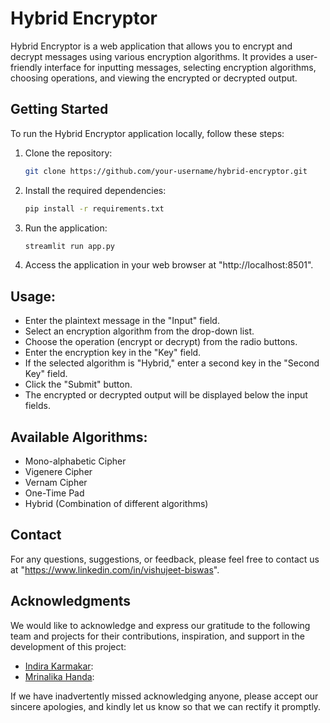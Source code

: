 # Hybrid Encryptor

Hybrid Encryptor is a web application that allows you to encrypt and decrypt messages using various encryption algorithms. It provides a user-friendly interface for inputting messages, selecting encryption algorithms, choosing operations, and viewing the encrypted or decrypted output.

## Getting Started

To run the Hybrid Encryptor application locally, follow these steps:

1. Clone the repository:
   ```bash
   git clone https://github.com/your-username/hybrid-encryptor.git

2. Install the required dependencies:
    ```bash
   pip install -r requirements.txt

3. Run the application:
    ```bash
   streamlit run app.py

4. Access the application in your web browser at "http://localhost:8501".

## Usage:
   - Enter the plaintext message in the "Input" field.
   - Select an encryption algorithm from the drop-down list.
   - Choose the operation (encrypt or decrypt) from the radio buttons.
   - Enter the encryption key in the "Key" field.
   - If the selected algorithm is "Hybrid," enter a second key in the "Second Key" field.
   - Click the "Submit" button.
   - The encrypted or decrypted output will be displayed below the input fields.


## Available Algorithms:

- Mono-alphabetic Cipher
- Vigenere Cipher
- Vernam Cipher
- One-Time Pad
- Hybrid (Combination of different algorithms)

## Contact
For any questions, suggestions, or feedback, please feel free to contact us at "https://www.linkedin.com/in/vishujeet-biswas".

## Acknowledgments

We would like to acknowledge and express our gratitude to the following team and projects for their contributions, inspiration, and support in the development of this project:

- [Indira Karmakar](link-to-profile):
- [Mrinalika Handa](link-to-profile): 

If we have inadvertently missed acknowledging anyone, please accept our sincere apologies, and kindly let us know so that we can rectify it promptly.





